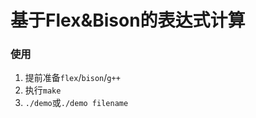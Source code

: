 # 基于Flex&Bison的表达式计算

### 使用

1. 提前准备`flex`/`bison`/`g++`
2. 执行`make`
3. `./demo`或`./demo filename`

